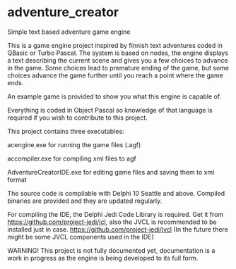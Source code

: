 # adventure_creator

Simple text based adventure game engine

This is a game engine project inspired by finnish text adventures coded in QBasic or Turbo Pascal.
The system is based on nodes, the engine displays a text describing the current scene and gives you a few choices
to advance in the game. Some choices lead to premature ending of the game, but some choices advance the game further until
you reach a point where the game ends.

An example game is provided to show you what this engine is capable of.

Everything is coded in Object Pascal so knowledge of that language is required if you wish to contribute to this project.

This project contains three executables: 



acengine.exe for running the game files (.agf)

accompiler.exe for compiling xml files to agf

AdventureCreatorIDE.exe for editing game files and saving them to xml format

The source code is compilable with Delphi 10 Seattle and above. Compiled binaries are provided and they are
updated regularly.

For compiling the IDE, the Delphi Jedi Code Library is required. Get it from https://github.com/project-jedi/jcl, also 
the JVCL is recommended to be installed just in case. https://github.com/project-jedi/jvcl (In the future there might be some JVCL components used in the IDE)

WARNING! This project is not fully documented yet, documentation is a work in progress as the engine is 
being developed to its full form.
